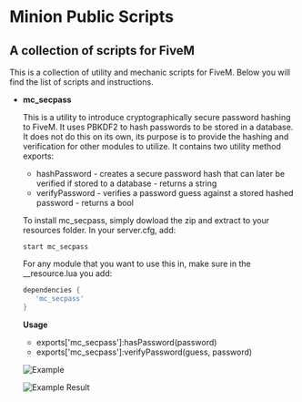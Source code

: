 # Minion Public Scripts
## A collection of scripts for FiveM

This is a collection of utility and mechanic scripts for FiveM. Below you will find the list of scripts and instructions.

* **mc_secpass**

   This is a utility to introduce cryptographically secure password hashing to FiveM. It uses PBKDF2 to hash passwords to be stored in a database. It does not do this on its own, its purpose is to provide the hashing and verification for other modules to utilize. It contains two utility method exports:

   * hashPassword - creates a secure password hash that can later be verified if stored to a database - returns a string
   * verifyPassword - verifies a password guess against a stored hashed password - returns a bool

   To install mc_secpass, simply dowload the zip and extract to your resources folder.
   In your server.cfg, add:

   `start mc_secpass`

   For any module that you want to use this in, make sure in the __resource.lua you add:
   ```lua 
   dependencies {
      'mc_secpass'
   }
   ```
   
   **Usage**
   
   * exports['mc_secpass']:hasPassword(password)
   * exports['mc_secpass']:verifyPassword(guess, password)
   
   ![Example](https://i.ibb.co/92QCYY0/secpassexamplecode.png "Example Code")
   
   ![Example Result](https://i.ibb.co/6HgMXz2/sectestpic.png "Example Code Result")
